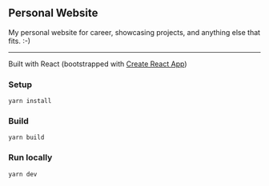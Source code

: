## Personal Website

My personal website for career, showcasing projects, and anything else that fits. :-)

---

Built with React (bootstrapped with [Create React App](https://github.com/facebook/create-react-app))

### Setup
`yarn install`

### Build
`yarn build`

### Run locally
`yarn dev`
